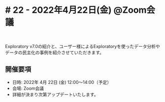 # # 22 - 2022年4月22日(金) @Zoom会議

<!--
<img src="https://www.dropbox.com/s/b13gjlwchno5sbw/cover.001.jpeg?raw=1" width="100%" />
-->

<br>

Exploratory v7.0の紹介と、ユーザー様によるExploratoryを使ったデータ分析やデータの民主化の事例を紹介させていただきます。

## 開催要項

* 日時: 2022年 4月 22日 (金) 12:00〜14:00（予定）　<!--（11:50開場）-->
* 会場: Zoom会議
* 詳細が決まり次第アップデートいたします。

<!--
* 参加方法: [こちら](https://exploratory.io/note/exploratory/Exploratory-22-ttF4SVC7)のページよりお申し込みください。

## アジェンダ

<img src="https://www.dropbox.com/s/jwokqk66srgk0gq/Agenda_v4.png?raw=1" width="100%" />
-->
